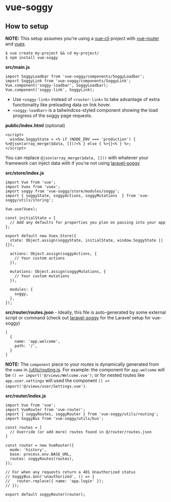# vue-soggy


## How to setup

__NOTE:__ This setup assumes you're using a [vue-cli](https://cli.vuejs.org/) project with [vue-router](https://router.vuejs.org/) and [vuex](https://vuex.vuejs.org/).

```
$ vue create my-project && cd my-project/
$ npm install vue-soggy
```

__src/main.js__
```
import SoggyLoadbar from 'vue-soggy/components/SoggyLoadbar';
import SoggyLink from 'vue-soggy/components/SoggyLink';
Vue.component('soggy-loadbar', SoggyLoadbar);
Vue.component('soggy-link', SoggyLink);
```

- Use `<soggy-link>` instead of `<router-link>` to take advantage of extra functionality like preloading data on link hover.
- `<soggy-loadbar>` is a tailwindcss-styled component showing the load progress of the soggy page requests.

__public/index.html__ (optional)
```
<script>
  window.SoggyState = <% if (NODE_ENV === 'production') { %>@json(array_merge($data, []))<% } else { %>{}<% } %>;
</script>
```

You can replace `@json(array_merge($data, []))` with whatever your framework can inject data with if you're not using [laravel-soggy](https://github.com/truefrontier/laravel-soggy)


__src/store/index.js__
```
import Vue from 'vue';
import Vuex from 'vuex';
import soggy from 'vue-soggy/store/modules/soggy';
import { soggyState, soggyActions, soggyMutations  } from 'vue-soggy/utils/storing';

Vue.use(Vuex);

const initialState = {
  // Add any defaults for properties you plan on passing into your app
};

export default new Vuex.Store({
  state: Object.assign(soggyState, initialState, window.SoggyState || {}),

  actions: Object.assign(soggyActions, {
    // Your custom actions
  }),

  mutations: Object.assign(soggyMutations, {
    // Your custom mutations
  }),

  modules: {
    soggy,
  },
});
```

__src/router/routes.json__ - Ideally, this file is auto-generated by some external script or command (check out [laravel-soggy](https://github.com/truefrontier/laravel-soggy) for the Laravel setup for vue-soggy)
```
[
  {
    name: 'app.welcome',
    path: '/',
  }
]
```

__NOTE:__ The `component` piece to your routes is dynamically generated from the `name` in [/utils/routing.js](https://github.com/truefrontier/vue-soggy/blob/master/utils/routing.js#L5). For example: the component for `app.welcome` will be `() => import('@/views/Welcome.vue')`; or for nested routes like `app.user.settings` will used the component `() => import('@/views/user/Settings.vue')`. 

__src/router/index.js__
```
import Vue from 'vue';
import VueRouter from 'vue-router';
import { soggyRoutes, soggyRouter } from 'vue-soggy/utils/routing';
import SoggyBus from 'vue-soggy/utils/bus';

const routes = [
  // Override (or add more) routes found in @/router/routes.json
]

const router = new VueRouter({
  mode: 'history',
  base: process.env.BASE_URL,
  routes: soggyRoutes(routes),
});

// For when any requests return a 401 Unauthorized status
// SoggyBus.$on('unauthorized', () => {
//   router.replace({ name: 'app.login' });
// });

export default soggyRouter(router);
```


